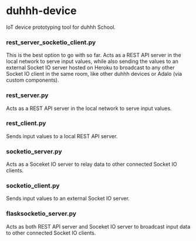 # duhhh-device
IoT device prototyping tool for duhhh School.

### rest_server_socketio_client.py
This is the best option to go with so far. Acts as a REST API server in the local network to serve input values, while also sending the values to an external Socket IO server hosted on Heroku to broadcast to any other Socket IO client in the same room, like other duhhh devices or Adalo (via custom components).

### rest_server.py
Acts as a REST API server in the local network to serve input values.

### rest_client.py
Sends input values to a local REST API server.

### socketio_server.py
Acts as a Soceket IO server to relay data to other connected Socket IO clients.

### socketio_client.py
Sends input values to an external Socket IO server.

### flasksocketio_server.py
Acts as both REST API server and Soceket IO server to broadcast input data to other connected Socket IO clients.